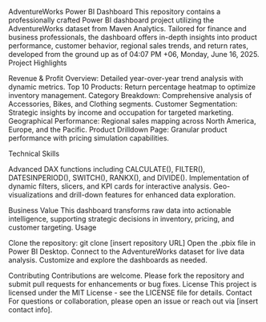 AdventureWorks Power BI Dashboard
This repository contains a professionally crafted Power BI dashboard project utilizing the AdventureWorks dataset from Maven Analytics. Tailored for finance and business professionals, the dashboard offers in-depth insights into product performance, customer behavior, regional sales trends, and return rates, developed from the ground up as of 04:07 PM +06, Monday, June 16, 2025.
Project Highlights

Revenue & Profit Overview: Detailed year-over-year trend analysis with dynamic metrics.
Top 10 Products: Return percentage heatmap to optimize inventory management.
Category Breakdown: Comprehensive analysis of Accessories, Bikes, and Clothing segments.
Customer Segmentation: Strategic insights by income and occupation for targeted marketing.
Geographical Performance: Regional sales mapping across North America, Europe, and the Pacific.
Product Drilldown Page: Granular product performance with pricing simulation capabilities.

Technical Skills

Advanced DAX functions including CALCULATE(), FILTER(), DATESINPERIOD(), SWITCH(), RANKX(), and DIVIDE().
Implementation of dynamic filters, slicers, and KPI cards for interactive analysis.
Geo-visualizations and drill-down features for enhanced data exploration.

Business Value
This dashboard transforms raw data into actionable intelligence, supporting strategic decisions in inventory, pricing, and customer targeting.
Usage

Clone the repository: git clone [insert repository URL]
Open the .pbix file in Power BI Desktop.
Connect to the AdventureWorks dataset for live data analysis.
Customize and explore the dashboards as needed.

Contributing
Contributions are welcome. Please fork the repository and submit pull requests for enhancements or bug fixes.
License
This project is licensed under the MIT License - see the LICENSE file for details.
Contact
For questions or collaboration, please open an issue or reach out via [insert contact info].
